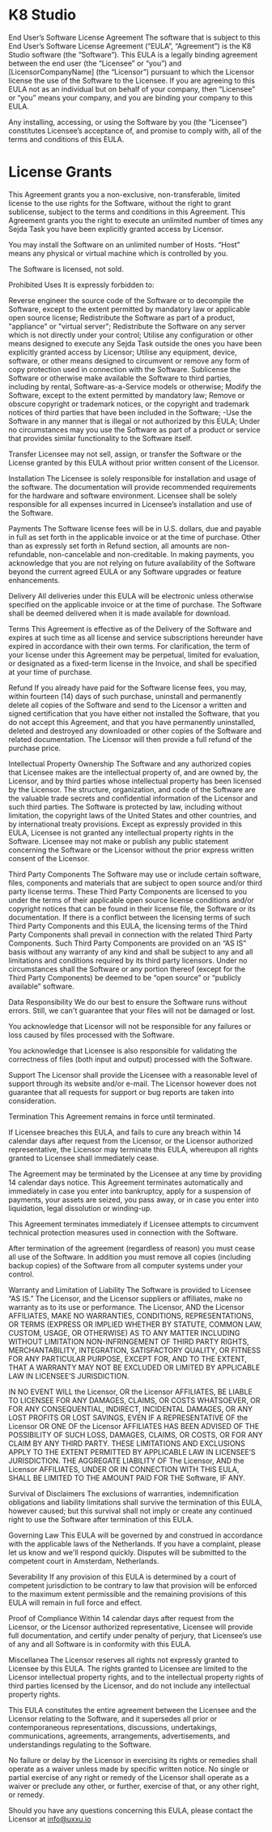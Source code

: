 # K8 Studio
End User’s Software License Agreement
The software that is subject to this End User’s Software License Agreement (“EULA”, “Agreement”) is the K8 Studio software (the “Software”). This EULA is a legally binding agreement between the end user (the “Licensee” or “you”) and [LicensorCompanyName] (the “Licensor”) pursuant to which the Licensor license the use of the Software to the Licensee. If you are agreeing to this EULA not as an individual but on behalf of your company, then “Licensee” or “you” means your company, and you are binding your company to this EULA.

Any installing, accessing, or using the Software by you (the “Licensee”) constitutes Licensee’s acceptance of, and promise to comply with, all of the terms and conditions of this EULA.

# License Grants
This Agreement grants you a non-exclusive, non-transferable, limited license to the use rights for the Software, without the right to grant sublicense, subject to the terms and conditions in this Agreement. This Agreement grants you the right to execute an unlimited number of times any Sejda Task you have been explicitly granted access by Licensor.

You may install the Software on an unlimited number of Hosts. “Host” means any physical or virtual machine which is controlled by you.

The Software is licensed, not sold.

Prohibited Uses
It is expressly forbidden to:

Reverse engineer the source code of the Software or to decompile the Software, except to the extent permitted by mandatory law or applicable open source license;
Redistribute the Software as part of a product, "appliance" or "virtual server";
Redistribute the Software on any server which is not directly under your control;
Utilise any configuration or other means designed to execute any Sejda Task outside the ones you have been explicitly granted access by Licensor;
Utilise any equipment, device, software, or other means designed to circumvent or remove any form of copy protection used in connection with the Software.
Sublicense the Software or otherwise make available the Software to third parties, including by rental, Software-as-a-Service models or otherwise;
Modify the Software, except to the extent permitted by mandatory law;
Remove or obscure copyright or trademark notices, or the copyright and trademark notices of third parties that have been included in the Software; -Use the Software in any manner that is illegal or not authorized by this EULA;
Under no circumstances may you use the Software as part of a product or service that provides similar functionality to the Software itself.

Transfer
Licensee may not sell, assign, or transfer the Software or the License granted by this EULA without prior written consent of the Licensor.

Installation
The Licensee is solely responsible for installation and usage of the software. The documentation will provide recommended requirements for the hardware and software environment. Licensee shall be solely responsible for all expenses incurred in Licensee’s installation and use of the Software.

Payments
The Software license fees will be in U.S. dollars, due and payable in full as set forth in the applicable invoice or at the time of purchase. Other than as expressly set forth in Refund section, all amounts are non-refundable, non-cancelable and non-creditable. In making payments, you acknowledge that you are not relying on future availability of the Software beyond the current agreed EULA or any Software upgrades or feature enhancements.

Delivery
All deliveries under this EULA will be electronic unless otherwise specified on the applicable invoice or at the time of purchase. The Software shall be deemed delivered when it is made available for download.

Terms
This Agreement is effective as of the Delivery of the Software and expires at such time as all license and service subscriptions hereunder have expired in accordance with their own terms. For clarification, the term of your license under this Agreement may be perpetual, limited for evaluation, or designated as a fixed-term license in the Invoice, and shall be specified at your time of purchase.

Refund
If you already have paid for the Software license fees, you may, within fourteen (14) days of such purchase, uninstall and permanently delete all copies of the Software and send to the Licensor a written and signed certification that you have either not installed the Software, that you do not accept this Agreement, and that you have permanently uninstalled, deleted and destroyed any downloaded or other copies of the Software and related documentation. The Licensor will then provide a full refund of the purchase price.

Intellectual Property Ownership
The Software and any authorized copies that Licensee makes are the intellectual property of, and are owned by, the Licensor, and by third parties whose intellectual property has been licensed by the Licensor. The structure, organization, and code of the Software are the valuable trade secrets and confidential information of the Licensor and such third parties. The Software is protected by law, including without limitation, the copyright laws of the United States and other countries, and by international treaty provisions. Except as expressly provided in this EULA, Licensee is not granted any intellectual property rights in the Software. Licensee may not make or publish any public statement concerning the Software or the Licensor without the prior express written consent of the Licensor.

Third Party Components
The Software may use or include certain software, files, components and materials that are subject to open source and/or third party license terms. These Third Party Components are licensed to you under the terms of their applicable open source license conditions and/or copyright notices that can be found in their license file, the Software or its documentation. If there is a conflict between the licensing terms of such Third Party Components and this EULA, the licensing terms of the Third Party Components shall prevail in connection with the related Third Party Components. Such Third Party Components are provided on an “AS IS” basis without any warranty of any kind and shall be subject to any and all limitations and conditions required by its third party licensors. Under no circumstances shall the Software or any portion thereof (except for the Third Party Components) be deemed to be “open source” or “publicly available” software.

Data Responsibility
We do our best to ensure the Software runs without errors. Still, we can't guarantee that your files will not be damaged or lost.

You acknowledge that Licensor will not be responsible for any failures or loss caused by files processed with the Software.

You acknowledge that Licensee is also responsible for validating the correctness of files (both input and output) processed with the Software.

Support
The Licensor shall provide the Licensee with a reasonable level of support through its website and/or e-mail. The Licensor however does not guarantee that all requests for support or bug reports are taken into consideration.

Termination
This Agreement remains in force until terminated.

If Licensee breaches this EULA, and fails to cure any breach within 14 calendar days after request from the Licensor, or the Licensor authorized representative, the Licensor may terminate this EULA, whereupon all rights granted to Licensee shall immediately cease.

The Agreement may be terminated by the Licensee at any time by providing 14 calendar days notice. This Agreement terminates automatically and immediately in case you enter into bankruptcy, apply for a suspension of payments, your assets are seized, you pass away, or in case you enter into liquidation, legal dissolution or winding-up.

This Agreement terminates immediately if Licensee attempts to circumvent technical protection measures used in connection with the Software.

After termination of the agreement (regardless of reason) you must cease all use of the Software. In addition you must remove all copies (including backup copies) of the Software from all computer systems under your control.

Warranty and Limitation of Liability
The Software is provided to Licensee “AS IS.” The Licensor, and the Licensor suppliers or affiliates, make no warranty as to its use or performance. The Licensor, AND the Licensor AFFILIATES, MAKE NO WARRANTIES, CONDITIONS, REPRESENTATIONS, OR TERMS (EXPRESS OR IMPLIED WHETHER BY STATUTE, COMMON LAW, CUSTOM, USAGE, OR OTHERWISE) AS TO ANY MATTER INCLUDING WITHOUT LIMITATION NON-INFRINGEMENT OF THIRD PARTY RIGHTS, MERCHANTABILITY, INTEGRATION, SATISFACTORY QUALITY, OR FITNESS FOR ANY PARTICULAR PURPOSE, EXCEPT FOR, AND TO THE EXTENT, THAT A WARRANTY MAY NOT BE EXCLUDED OR LIMITED BY APPLICABLE LAW IN LICENSEE’S JURISDICTION.

IN NO EVENT WILL the Licensor, OR the Licensor AFFILIATES, BE LIABLE TO LICENSEE FOR ANY DAMAGES, CLAIMS, OR COSTS WHATSOEVER, OR FOR ANY CONSEQUENTIAL, INDIRECT, INCIDENTAL DAMAGES, OR ANY LOST PROFITS OR LOST SAVINGS, EVEN IF A REPRESENTATIVE OF the Licensor OR ONE OF the Licensor AFFILIATES HAS BEEN ADVISED OF THE POSSIBILITY OF SUCH LOSS, DAMAGES, CLAIMS, OR COSTS, OR FOR ANY CLAIM BY ANY THIRD PARTY. THESE LIMITATIONS AND EXCLUSIONS APPLY TO THE EXTENT PERMITTED BY APPLICABLE LAW IN LICENSEE’S JURISDICTION. THE AGGREGATE LIABILITY OF The Licensor, AND the Licensor AFFILIATES, UNDER OR IN CONNECTION WITH THIS EULA, SHALL BE LIMITED TO THE AMOUNT PAID FOR THE Software, IF ANY.

Survival of Disclaimers
The exclusions of warranties, indemnification obligations and liability limitations shall survive the termination of this EULA, however caused; but this survival shall not imply or create any continued right to use the Software after termination of this EULA.

Governing Law
This EULA will be governed by and construed in accordance with the applicable laws of the Netherlands. If you have a complaint, please let us know and we'll respond quickly. Disputes will be submitted to the competent court in Amsterdam, Netherlands.

Severability
If any provision of this EULA is determined by a court of competent jurisdiction to be contrary to law that provision will be enforced to the maximum extent permissible and the remaining provisions of this EULA will remain in full force and effect.

Proof of Compliance
Within 14 calendar days after request from the Licensor, or the Licensor authorized representative, Licensee will provide full documentation, and certify under penalty of perjury, that Licensee’s use of any and all Software is in conformity with this EULA.

Miscellanea
The Licensor reserves all rights not expressly granted to Licensee by this EULA. The rights granted to Licensee are limited to the Licensor intellectual property rights, and to the intellectual property rights of third parties licensed by the Licensor, and do not include any intellectual property rights.

This EULA constitutes the entire agreement between the Licensee and the Licensor relating to the Software, and it supersedes all prior or contemporaneous representations, discussions, undertakings, communications, agreements, arrangements, advertisements, and understandings regulating to the Software.

No failure or delay by the Licensor in exercising its rights or remedies shall operate as a waiver unless made by specific written notice. No single or partial exercise of any right or remedy of the Licensor shall operate as a waiver or preclude any other, or further, exercise of that, or any other right, or remedy.

Should you have any questions concerning this EULA, please contact the Licensor at info@uxxu.io

